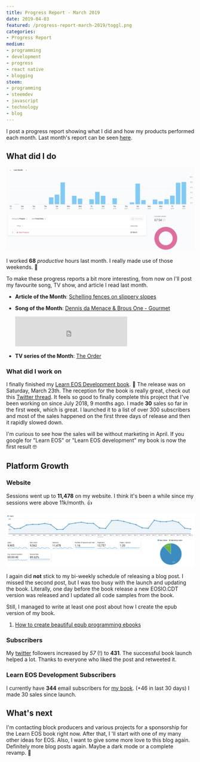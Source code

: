 ```yaml
---
title: Progress Report - March 2019
date: 2019-04-03
featured: /progress-report-march-2019/toggl.png
categories:
- Progress Report
medium:
- programming
- development
- progress
- react native
- blogging
steem:
- programming
- steemdev
- javascript
- technology
- blog
---
```



I post a progress report showing what I did and how my products performed each month.
Last month's report can be seen [here](/progress-report-february-2019).

## What did I do

![Productive Hours in March](./toggl.png)

I worked **68** _productive_ hours last month. I really made use of those weekends. 💪

To make these progress reports a bit more interesting, from now on I'll post my favourite song, TV show, and article I read last month.

* **Article of the Month**: [Schelling fences on slippery slopes](https://www.lesswrong.com/posts/Kbm6QnJv9dgWsPHQP/schelling-fences-on-slippery-slopes)
* **Song of the Month**: [Dennis da Menace & Brous One - Gourmet](https://open.spotify.com/track/5hBCrlxAhj6LVKDR2PGZcs?si=G8GZ2v9xSRmTc9goIDfrXw)
    <iframe src="https://open.spotify.com/embed/track/5hBCrlxAhj6LVKDR2PGZcs" width="300" height="80" frameborder="0" allowtransparency="true" allow="encrypted-media"></iframe>

* **TV series of the Month**: [The Order](https://trakt.tv/shows/the-order-2019)

### What did I work on

I finally finished my [Learn EOS Development book](https://learneos.dev). 🎉
The release was on Saturday, March 23th.
The reception for the book is really great, check out this [Twitter thread](https://twitter.com/cmichelio/status/1109370141060616192).
It feels so good to finally complete this project that I've been working on since July 2018, 9 months ago.
I made **30** sales so far in the first week, which is great.
I launched it to a list of over 300 subscribers and most of the sales happened on the first three days of release and then it rapidly slowed down.

I'm curious to see how the sales will be without marketing in April.
If you google for "Learn EOS" or "Learn EOS development" my book is now the first result 🤓


## Platform Growth

### Website

Sessions went up to **11,478** on my website. I think it's been a while since my sessions were above 11k/month. 👍

![Website Traffic](./website-traffic.png)

I again did **not** stick to my bi-weekly schedule of releasing a blog post.
I missed the second post, but I was too busy with the launch and updating the book.
Literally, one day before the book release a new EOSIO.CDT version was released and I updated all code samples from the book.

Still, I managed to write at least one post about how I create the epub version of my book.

1. [How to create beautiful epub programming ebooks](/how-to-create-beautiful-epub-programming-ebooks/)

### Subscribers

My [twitter](https://twitter.com/cmichelio) followers increased by _57_ (!) to **431**.
The successful book launch helped a lot.
Thanks to everyone who liked the post and retweeted it.

### Learn EOS Development Subscribers

I currently have **344** email subscribers for [my book](https://learneos.dev). (+46 in last 30 days)
I made 30 sales since launch.

## What's next

I'm contacting block producers and various projects for a sponsorship for the Learn EOS book right now.
After that, I 'll start with one of my many other ideas for EOS.
Also, I want to give some more love to this blog again. Definitely more blog posts again. Maybe a dark mode or a complete revamp. 🤔
